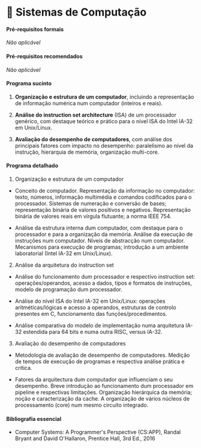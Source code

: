 # 📙 Sistemas de Computação

#### Pré-requisitos formais

*Não aplicável*

#### Pré-requisitos recomendados

*Não aplicável*

#### Programa sucinto

1. **Organização e estrutura de um computador**, incluindo a representação de informação numérica num computador (inteiros e reais).

2. **Análise do instruction set architecture** (ISA) de um processador genérico, com destaque teórico e prático para o nível ISA do Intel IA-32 em Unix/Linux.

3. **Avaliação do desempenho de computadores**, com análise dos principais fatores com impacto no desempenho: paralelismo ao nível da instrução, hierarquia de memória, organização multi-core.

#### Programa detalhado

1. Organização e estrutura de um computador

  - Conceito de computador. Representação da informação no computador: texto, números, informação multimédia e comandos codificados para o processador. Sistemas de numeração e conversão de bases; representação binária de valores positivos e negativos. Representação binária de valores reais em vírgula flutuante; a norma IEEE 754.

  - Análise da estrutura interna dum computador, com destaque para o processador e para a organização da memória. Análise da execução de instruções num computador. Níveis de abstracção num computador. Mecanismos para execução de programas; introdução a um ambiente laboratorial (Intel IA-32 em Unix/Linux).

2. Análise da arquitetura do instruction set

  - Análise do funcionamento dum processador e respectivo instruction set: operações/operandos, acesso a dados, tipos e formatos de instruções, modelo de programação dum processador.

  - Análise do nível ISA do Intel IA-32 em Unix/Linux: operações aritméticas/lógicas e acesso a operandos, estruturas de controlo presentes em C, funcionamento das funções/procedimentos.

  - Análise comparativa do modelo de implementação numa arquitetura IA-32 estendida para 64 bits e numa outra RISC, versus IA-32.

3. Avaliação do desempenho de computadores

  - Metodologia de avaliação de desempenho de computadores. Medição de tempos de execução de programas e respectiva análise prática e crítica.

  - Fatores da arquitectura dum computador que influenciam o seu desempenho. Breve introdução ao funcionamento dum processador em pipeline e respectivas limitações.  Organização hierárquica da memória; noção e caracterização da cache. A organização de vários núcleos de processamento (core) num mesmo circuito integrado.

#### Bibliografia essencial

- Computer Systems: A Programmer's Perspective (CS:APP), Randal Bryant and David O'Hallaron, Prentice Hall, 3rd Ed., 2016

